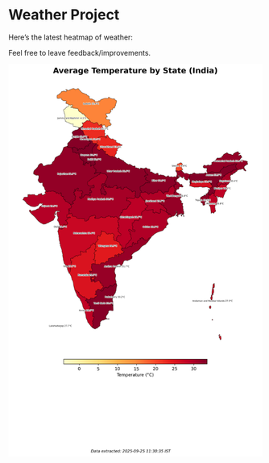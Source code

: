 # Weather Project

Here’s the latest heatmap of weather:

Feel free to leave feedback/improvements.

![India Heatmap](docs/assets/india_heatmap.png?v=D4DA85)
